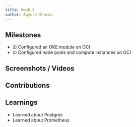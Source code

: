 ```yaml
---
title: Week 6
author: Aayush Sharma
---
```


## Milestones
- &#x2611;  Configured an OKE module on OCI
- &#x2611;  Configured node pools and compute instances on OCI

## Screenshots / Videos 

## Contributions

## Learnings
- Learned about Postgres
- Learned about Prometheus
